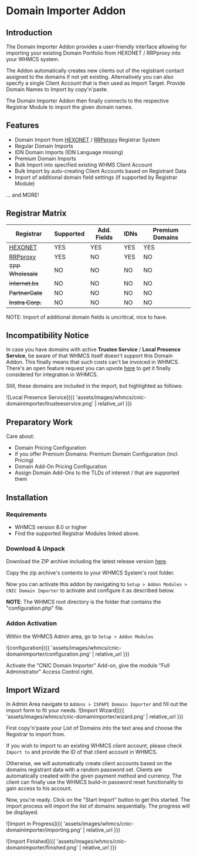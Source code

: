 # Domain Importer Addon

## Introduction

The Domain Importer Addon provides a user-friendly interface allowing for importing your existing Domain Portfolio from HEXONET / RRPproxy into your WHMCS system.

The Addon automatically creates new clients out of the registrant contact assigned to the domains if not yet existing. Alternatively you can also specify a single Client Account that is then used as Import Target. Provide Domain Names to Import by copy'n'paste.

The Domain Importer Addon then finally connects to the respective Registrar Module to import the given domain names.

## Features

* Domain Import from [HEXONET](//github.com/hexonet/whmcs-ispapi-registrar/raw/master/whmcs-ispapi-registrar-latest.zip) / [RRPproxy](https://github.com/rrpproxy/whmcs-rrpproxy-registrar/raw/master/whmcs-rrpproxy-registrar-latest.zip) Registrar System
* Regular Domain Imports
* IDN Domain Imports (IDN Language missing)
* Premium Domain Imports
* Bulk Import into specified existing WHMS Client Account
* Bulk Import by auto-creating Client Accounts based on Registrant Data
* Import of additional domain field settings (if supported by Registrar Module)

... and MORE!

## Registrar Matrix

| Registrar | Supported | Add. Fields | IDNs | Premium Domains |
|---|---|---|---|---|
| [HEXONET](//github.com/hexonet/whmcs-ispapi-registrar/raw/master/whmcs-ispapi-registrar-latest.zip) | YES | YES | YES | YES |
| [RRPproxy](https://github.com/rrpproxy/whmcs-rrpproxy-registrar/raw/master/whmcs-rrpproxy-registrar-latest.zip) | YES | NO | YES | NO |
| ~~TPP Wholesale~~ | NO | NO | NO | NO |
| ~~internet.bs~~   | NO | NO | NO | NO |
| ~~PartnerGate~~   | NO | NO | NO | NO |
| ~~Instra Corp.~~  | NO | NO | NO | NO |

NOTE: Import of additional domain fields is uncritical, nice to have.

## Incompatibility Notice

In case you have domains with active **Trustee Service** / **Local Presence Service**, be aware of that WHMCS itself doesn't support this Domain Addon. This finally means that such costs can't be invoiced in WHMCS. There's an open feature request you can upvote [here](//requests.whmcs.com/topic/integrate-trustee-service-as-generic-domain-add-on) to get it finally considered for integration in WHMCS.

Still, these domains are included in the import, but highlighted as follows:

![Local Presence Service]({{ 'assets/images/whmcs/cnic-domainimporter/trusteeservice.png' | relative_url }})

## Preparatory Work

Care about:

* Domain Pricing Configuration
* if you offer Premium Domains: Premium Domain Configuration (incl. Pricing)
* Domain Add-On Pricing Configuration
* Assign Domain Add-Ons to the TLDs of interest / that are supported them

## Installation

### Requirements

* WHMCS version 8.0 or higher
* Find the supported Registrar Modules linked above.

### Download & Unpack

Download the ZIP archive including the latest release version [here](//github.com/centralnic-reseller/whmcs-domainimporter/raw/master/whmcs-cnic-domainimporter-latest.zip).

Copy the zip archive's contents to your WHMCS System's root folder.

Now you can activate this addon by navigating to `Setup > Addon Modules > CNIC Domain Importer` to activate and configure it as described below.

**NOTE**: The WHMCS root directory is the folder that contains the "configuration.php" file.

### Addon Activation

Within the WHMCS Admin area, go to `Setup > Addon Modules`

![configuration]({{ 'assets/images/whmcs/cnic-domainimporter/configuration.png' | relative_url }})

Activate the "CNIC Domain Importer" Add-on, give the module "Full Administrator" Access Control right.

## Import Wizard

In Admin Area navigate to `Addons > ISPAPI Domain Importer` and fill out the import form to fit your needs.
![Import Wizard]({{ 'assets/images/whmcs/cnic-domainimporter/wizard.png' | relative_url }})

First copy'n'paste your List of Domains into the text area and choose the Registrar to import from.

If you wish to import to an existing WHMCS client account, please check `Import to` and provide the ID of that client account in WHMCS.

Otherwise, we will automatically create client accounts based on the domains registrant data with a random password set. Clients are automatically created with the given payment method and currency. The client can finally use the WHMCS build-in password reset functionality to gain access to his account.

Now, you're ready. Click on the "Start Import" button to get this started. The import process will import the list of domains sequentially. The progress will be displayed.

![Import in Progress]({{ 'assets/images/whmcs/cnic-domainimporter/importing.png' | relative_url }})

![Import Finished]({{ 'assets/images/whmcs/cnic-domainimporter/finished.png' | relative_url }})
